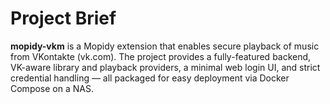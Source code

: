 
# Project Brief

**mopidy-vkm** is a Mopidy extension that enables secure playback of music from VKontakte (vk.com). The project provides a fully-featured backend, VK-aware library and playback providers, a minimal web login UI, and strict credential handling — all packaged for easy deployment via Docker Compose on a NAS.
